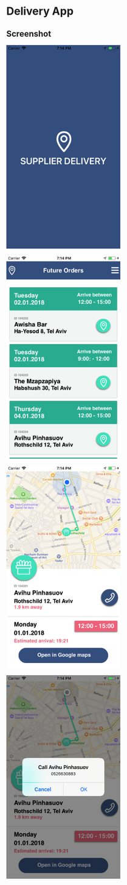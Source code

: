 # Delivery App

## Screenshot

![deliveryApp](https://github.com/Shon-Elias/deliveryApp/blob/master/AppScreenshots/splash.png)

![deliveryApp](https://github.com/Shon-Elias/deliveryApp/blob/master/AppScreenshots/deliveries.png)

![deliveryApp](https://github.com/Shon-Elias/deliveryApp/blob/master/AppScreenshots/selectedDelivery.png)

![deliveryApp](https://github.com/Shon-Elias/deliveryApp/blob/master/AppScreenshots/callClient.png)
